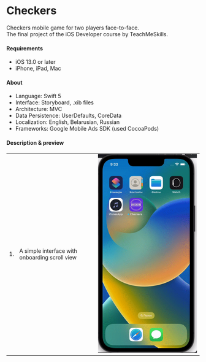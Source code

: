 <h1>Checkers</h1>
<p>
Checkers mobile game for two players face-to-face.</br>
The final project of the iOS Developer course by TeachMeSkills.
</p>


<h4>Requirements</h4>
<ul>
    <li>iOS 13.0 or later</li>
    <li>iPhone, iPad, Mac</li>
</ul>

	
<h4>About</h4>
<ul>
    <li>Language: Swift 5</li>
    <li>Interface: Storyboard, .xib files </li>
    <li>Architecture: MVC</li>
    <li>Data Persistence: UserDefaults, CoreData</li>
    <li>Localization: English, Belarusian, Russian </li>
    <li>Frameworks: Google Mobile Ads SDK (used CocoaPods)</li>
</ul>

<h4>Description & preview</h4>
<table>
<tr>
    <td>1.</td>
    <td>A simple interface with onboarding scroll view</td>
    <td><img src="/previews/onboarding.gif"></td>
    
</tr>

</table>
